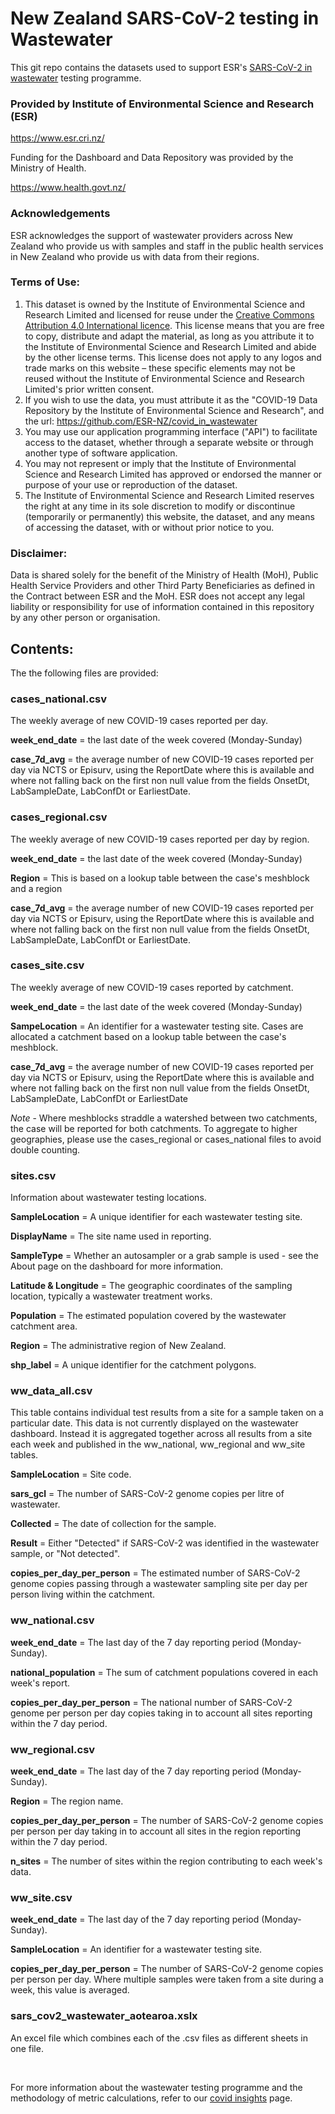 # New Zealand SARS-CoV-2 testing in Wastewater

This git repo contains the datasets used to support ESR's [SARS-CoV-2 in wastewater](https://www.esr.cri.nz/our-expertise/covid-19-response/wastewater-testing-results/) testing programme.

### **Provided by Institute of Environmental Science and Research (ESR)**

<https://www.esr.cri.nz/>

Funding for the Dashboard and Data Repository was provided by the Ministry of Health.

<https://www.health.govt.nz/>

### Acknowledgements

ESR acknowledges the support of wastewater providers across New Zealand who provide us with samples and staff in the public health services in New Zealand who provide us with data from their regions.

### Terms of Use:

1.  This dataset is owned by the Institute of Environmental Science and Research Limited and licensed for reuse under the [Creative Commons Attribution 4.0 International licence](https://creativecommons.org/licenses/by/4.0/). This license means that you are free to copy, distribute and adapt the material, as long as you attribute it to the Institute of Environmental Science and Research Limited and abide by the other license terms. This license does not apply to any logos and trade marks on this website – these specific elements may not be reused without the Institute of Environmental Science and Research Limited's prior written consent.
2.  If you wish to use the data, you must attribute it as the "COVID-19 Data Repository by the Institute of Environmental Science and Research", and the url: <https://github.com/ESR-NZ/covid_in_wastewater>
3.  You may use our application programming interface ("API") to facilitate access to the dataset, whether through a separate website or through another type of software application.
4.  You may not represent or imply that the Institute of Environmental Science and Research Limited has approved or endorsed the manner or purpose of your use or reproduction of the dataset.
5.  The Institute of Environmental Science and Research Limited reserves the right at any time in its sole discretion to modify or discontinue (temporarily or permanently) this website, the dataset, and any means of accessing the dataset, with or without prior notice to you.

### Disclaimer:

Data is shared solely for the benefit of the Ministry of Health (MoH), Public Health Service Providers and other Third Party Beneficiaries as defined in the Contract between ESR and the MoH. ESR does not accept any legal liability or responsibility for use of information contained in this repository by any other person or organisation.

## Contents:

The the following files are provided:

### cases_national.csv

The weekly average of new COVID-19 cases reported per day.

**week_end_date** = the last date of the week covered (Monday-Sunday)

**case_7d_avg** = the average number of new COVID-19 cases reported per day via NCTS or Episurv, using the ReportDate where this is available and where not falling back on the first non null value from the fields OnsetDt, LabSampleDate, LabConfDt or EarliestDate.

### cases_regional.csv

The weekly average of new COVID-19 cases reported per day by region.

**week_end_date** = the last date of the week covered (Monday-Sunday)

**Region** = This is based on a lookup table between the case's meshblock and a region

**case_7d_avg** = the average number of new COVID-19 cases reported per day via NCTS or Episurv, using the ReportDate where this is available and where not falling back on the first non null value from the fields OnsetDt, LabSampleDate, LabConfDt or EarliestDate.

### cases_site.csv

The weekly average of new COVID-19 cases reported by catchment.

**week_end_date** = the last date of the week covered (Monday-Sunday)

**SampeLocation** = An identifier for a wastewater testing site. Cases are allocated a catchment based on a lookup table between the case's meshblock.

**case_7d_avg** = the average number of new COVID-19 cases reported per day via NCTS or Episurv, using the ReportDate where this is available and where not falling back on the first non null value from the fields OnsetDt, LabSampleDate, LabConfDt or EarliestDate

*Note* - Where meshblocks straddle a watershed between two catchments, the case will be reported for both catchments. To aggregate to higher geographies, please use the cases_regional or cases_national files to avoid double counting.

### sites.csv

Information about wastewater testing locations.

**SampleLocation** = A unique identifier for each wastewater testing site.

**DisplayName** = The site name used in reporting.

**SampleType** = Whether an autosampler or a grab sample is used - see the About page on the dashboard for more information.

**Latitude & Longitude** = The geographic coordinates of the sampling location, typically a wastewater treatment works.

**Population** = The estimated population covered by the wastewater catchment area.

**Region** = The administrative region of New Zealand.

**shp_label** = A unique identifier for the catchment polygons.

### ww_data_all.csv

This table contains individual test results from a site for a sample taken on a particular date. This data is not currently displayed on the wastewater dashboard. Instead it is aggregated together across all results from a site each week and published in the ww_national, ww_regional and ww_site tables.

**SampleLocation** = Site code.

**sars_gcl** = The number of SARS-CoV-2 genome copies per litre of wastewater.

**Collected** = The date of collection for the sample.

**Result** = Either "Detected" if SARS-CoV-2 was identified in the wastewater sample, or "Not detected".

**copies_per_day_per_person** = The estimated number of SARS-CoV-2 genome copies passing through a wastewater sampling site per day per person living within the catchment.

### ww_national.csv

**week_end_date** = The last day of the 7 day reporting period (Monday-Sunday).

**national_population** = The sum of catchment populations covered in each week's report.

**copies_per_day_per_person** = The national number of SARS-CoV-2 genome per person per day copies taking in to account all sites reporting within the 7 day period.

### ww_regional.csv

**week_end_date** = The last day of the 7 day reporting period (Monday-Sunday).

**Region** = The region name.

**copies_per_day_per_person** = The number of SARS-CoV-2 genome copies per person per day taking in to account all sites in the region reporting within the 7 day period.

**n_sites** = The number of sites within the region contributing to each week's data.

### ww_site.csv

**week_end_date** = The last day of the 7 day reporting period (Monday-Sunday).

**SampleLocation** = An identifier for a wastewater testing site.

**copies_per_day_per_person** = The number of SARS-CoV-2 genome copies per person per day. Where multiple samples were taken from a site during a week, this value is averaged.

### sars_cov2_wastewater_aotearoa.xslx

An excel file which combines each of the .csv files as different sheets in one file.

 

For more information about the wastewater testing programme and the methodology of metric calculations, refer to our [covid insights](https://www.esr.cri.nz/covid-insights) page.
